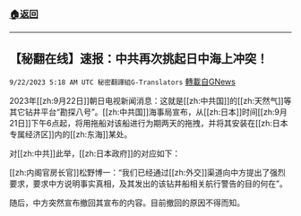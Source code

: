 ###  [:house:返回](README.md)
---


## 【秘翻在线】速报：中共再次挑起日中海上冲突！
`9/22/2023 5:18 AM UTC 秘密翻譯組G-Translators` [轉載自GNews](https://gnews.org/articles/1724951)

2023年[[zh:9月22日]]朝日电视新闻消息：这就是[[zh:中共国]]的[[zh:天然气]]等其它钻井平台“勘探八号”。[[zh:中共国]]海事局宣布，从[[zh:日本]]时间[[zh:9月21日]]下午6点起，将用拖船对该船进行为期两天的拖拽，并将其安装在[[zh:日本专属经济区]]内的[[zh:东海]]某处。

对[[zh:中共]]此举，[[zh:日本政府]]的对应如下：

[[zh:内阁官房长官]]松野博一：“我们已经通过[[zh:外交]]渠道向中方提出了强烈要求，要求中方说明事实真相，及其发出的该钻井船相关航行警告的目的何在”。

随后，中方突然宣布撤回其宣布的内容。目前撤回的原因不得而知。
